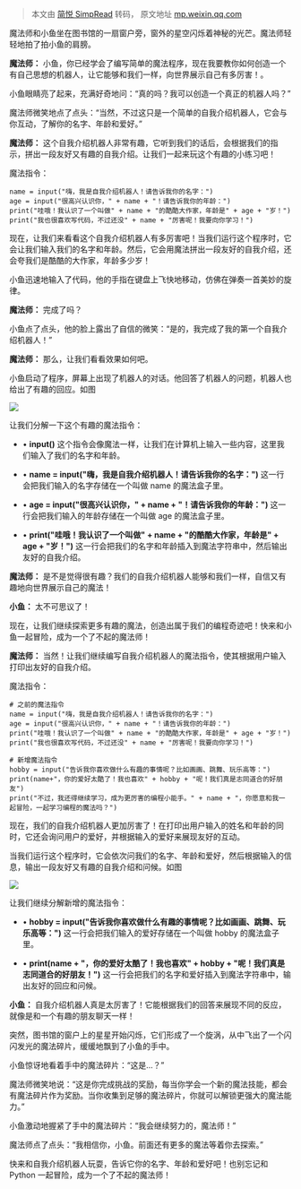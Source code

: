 > 本文由 [简悦 SimpRead](http://ksria.com/simpread/) 转码， 原文地址 [mp.weixin.qq.com](https://mp.weixin.qq.com/s?__biz=MzI3MjE4MjIyOA==&mid=2651546790&idx=1&sn=1f3c566b331774e41ae59f5d3cf20608&chksm=f0c9ba1dc7be330bc2f7dd6b731257b38da07874909d1a5b2bd09b6eac61399f743570732503&cur_album_id=3072956189812097024&scene=189#wechat_redirect)

魔法师和小鱼坐在图书馆的一扇窗户旁，窗外的星空闪烁着神秘的光芒。魔法师轻轻地拍了拍小鱼的肩膀。

**魔法师：** 小鱼，你已经学会了编写简单的魔法程序，现在我要教你如何创造一个有自己思想的机器人，让它能够和我们一样，向世界展示自己有多厉害！。

小鱼眼睛亮了起来，充满好奇地问：“真的吗？我可以创造一个真正的机器人吗？”

魔法师微笑地点了点头：“当然，不过这只是一个简单的自我介绍机器人，它会与你互动，了解你的名字、年龄和爱好。”

**魔法师：** 这个自我介绍机器人非常有趣，它听到我们的话后，会根据我们的指示，拼出一段友好又有趣的自我介绍。让我们一起来玩这个有趣的小练习吧！

魔法指令：

```
name = input("嗨，我是自我介绍机器人！请告诉我你的名字：")
age = input("很高兴认识你，" + name + "！请告诉我你的年龄：")
print("哇哦！我认识了一个叫做" + name + "的酷酷大作家，年龄是" + age + "岁！")
print("我也很喜欢写代码，不过还没" + name + "厉害呢！我要向你学习！")

```

现在，让我们来看看这个自我介绍机器人有多厉害吧！当我们运行这个程序时，它会让我们输入我们的名字和年龄。然后，它会用魔法拼出一段友好的自我介绍，还会夸我们是酷酷的大作家，年龄多少岁！

小鱼迅速地输入了代码，他的手指在键盘上飞快地移动，仿佛在弹奏一首美妙的旋律。

**魔法师：** 完成了吗？

小鱼点了点头，他的脸上露出了自信的微笑：“是的，我完成了我的第一个自我介绍机器人！”

**魔法师：** 那么，让我们看看效果如何吧。

小鱼启动了程序，屏幕上出现了机器人的对话。他回答了机器人的问题，机器人也给出了有趣的回应。如图

![](https://mmbiz.qpic.cn/sz_mmbiz_png/OND71iceJn3B6mXLOagicPO0NILDh3GAp2Y2BeU1lQSqo4iaD3Zfp9JVkqiaw12ZBxmyTibtgadCNbJHWAN0gr7a2Nw/640?wx_fmt=png)  

让我们分解一下这个有趣的魔法指令：

*   • **input()** 这个指令会像魔法一样，让我们在计算机上输入一些内容，这里我们输入了我们的名字和年龄。
    
*   • **name = input("嗨，我是自我介绍机器人！请告诉我你的名字：")** 这一行会把我们输入的名字存储在一个叫做 name 的魔法盒子里。
    
*   • **age = input("很高兴认识你，" + name + "！请告诉我你的年龄：")** 这一行会把我们输入的年龄存储在一个叫做 age 的魔法盒子里。
    
*   • **print("哇哦！我认识了一个叫做" + name + "的酷酷大作家，年龄是" + age + "岁！")** 这一行会把我们的名字和年龄插入到魔法字符串中，然后输出友好的自我介绍。
    

**魔法师：** 是不是觉得很有趣？我们的自我介绍机器人能够和我们一样，自信又有趣地向世界展示自己的魔法！

**小鱼：** 太不可思议了！

现在，让我们继续探索更多有趣的魔法，创造出属于我们的编程奇迹吧！快来和小鱼一起冒险，成为一个了不起的魔法师！

**魔法师：** 当然！让我们继续编写自我介绍机器人的魔法指令，使其根据用户输入打印出友好的自我介绍。

魔法指令：

```
# 之前的魔法指令
name = input("嗨，我是自我介绍机器人！请告诉我你的名字：")
age = input("很高兴认识你，" + name + "！请告诉我你的年龄：")
print("哇哦！我认识了一个叫做" + name + "的酷酷大作家，年龄是" + age + "岁！")
print("我也很喜欢写代码，不过还没" + name + "厉害呢！我要向你学习！")

# 新增魔法指令
hobby = input("告诉我你喜欢做什么有趣的事情呢？比如画画、跳舞、玩乐高等：")
print(name+"，你的爱好太酷了！我也喜欢" + hobby + "呢！我们真是志同道合的好朋友")
print("不过，我还得继续学习，成为更厉害的编程小能手。" + name + "，你愿意和我一起冒险，一起学习编程的魔法吗？")

```

现在，我们的自我介绍机器人更加厉害了！在打印出用户输入的姓名和年龄的同时，它还会询问用户的爱好，并根据输入的爱好来展现友好的互动。

当我们运行这个程序时，它会依次问我们的名字、年龄和爱好，然后根据输入的信息，输出一段友好又有趣的自我介绍和问候。如图

![](https://mmbiz.qpic.cn/sz_mmbiz_png/OND71iceJn3B6mXLOagicPO0NILDh3GAp2QfQxj7h1YzKQbYreW22KWJFLzo7BR3Vr6owOG7v4AbXphMbNCbW9ug/640?wx_fmt=png)  

让我们继续分解新增的魔法指令：

*   • **hobby = input("告诉我你喜欢做什么有趣的事情呢？比如画画、跳舞、玩乐高等：")** 这一行会把我们输入的爱好存储在一个叫做 hobby 的魔法盒子里。
    
*   • **print(name + "，你的爱好太酷了！我也喜欢" + hobby + "呢！我们真是志同道合的好朋友！")** 这一行会把我们的名字和爱好插入到魔法字符串中，输出友好的回应和问候。
    

**小鱼：** 自我介绍机器人真是太厉害了！它能根据我们的回答来展现不同的反应，就像是和一个有趣的朋友聊天一样！

突然，图书馆的窗户上的星星开始闪烁，它们形成了一个旋涡，从中飞出了一个闪闪发光的魔法碎片，缓缓地飘到了小鱼的手中。

小鱼惊讶地看着手中的魔法碎片：“这是...？”

魔法师微笑地说：“这是你完成挑战的奖励，每当你学会一个新的魔法技能，都会有魔法碎片作为奖励。当你收集到足够的魔法碎片，你就可以解锁更强大的魔法能力。”

小鱼激动地握紧了手中的魔法碎片：“我会继续努力的，魔法师！”

魔法师点了点头：“我相信你，小鱼。前面还有更多的魔法等着你去探索。”

快来和自我介绍机器人玩耍，告诉它你的名字、年龄和爱好吧！也别忘记和 Python 一起冒险，成为一个了不起的魔法师！